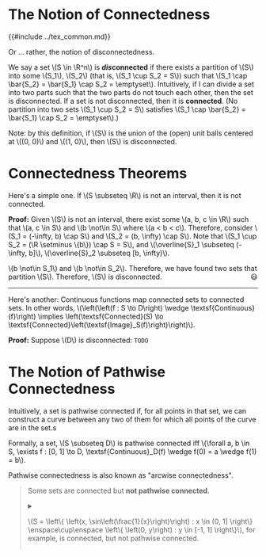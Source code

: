 # The Notion of Connectedness

{{#include ../tex_common.md}}

Or ... rather, the notion of disconnectedness.

We say a set \\(S \in \R^n\\) is ***dis*connected** if there exists a partition of \\(S\\) into some \\(S_1\\), \\(S_2\\) (that is, \\(S_1 \cup S_2 = S\\)) such that \\(S_1 \cap \bar{S_2} = \bar{S_1} \cap S_2 = \emptyset\\). Intuitively, if I can divide a set into two parts such that the two parts do not touch each other, then the set is disconnected. If a set is not disconnected, then it is **connected**. (No partition into two sets \\(S_1 \cup S_2 = S\\) satisfies \\(S_1 \cap \bar{S_2} = \bar{S_1} \cap S_2 = \emptyset\\).)

Note: by this definition, if \\(S\\) is the union of the (open) unit balls centered at \\((0, 0)\\) and \\((1, 0)\\), then \\(S\\) is disconnected. 

# Connectedness Theorems

Here's a simple one. If \\(S \subseteq \R\\) is not an interval, then it is not connected.

**Proof:** Given \\(S\\) is not an interval, there exist some \\(a, b, c \in \R\\) such that \\(a, c \in S\\) and \\(b \not\in S\\) where \\(a < b < c\\). Therefore, consider \\(S_1 = (-\infty, b) \cap S\\) and \\(S_2 = (b, \infty) \cap S\\). Note that \\(S_1 \cup S_2 = (\R \setminus \\\{b\\\}) \cap S = S\\), and \\(\overline{S}_1 \subseteq (-\infty, b]\\), \\(\overline{S}_2 \subseteq [b, \infty)\\).

\\(b \not\in S_1\\) and \\(b \not\in S_2\\). Therefore, we have found two sets that partition \\(S\\). Therefore, \\(S\\) is disconnected. <span style="float: right;">😃</span>

<hr/>

Here's another: Continuous functions map connected sets to connected sets. In other words, \\(\left(\left(f : S \to D\right) \wedge \textsf{Continuous}(f)\right) \implies \left(\textsf{Connected}(S) \to \textsf{Connected}\left(\textsf{Image}_S(f)\right)\right)\\).

**Proof:** Suppose \\(D\\) is disconnected: `TODO`

# The Notion of Pathwise Connectedness

Intuitively, a set is pathwise connected if, for all points in that set, we can construct a curve between any two of them for which all points of the curve are in the set.s

Formally, a set, \\(S \subseteq D\\) is pathwise connected iff \\(\forall a, b \in S, \exists f : [0, 1] \to D, \textsf{Continuous}\_D(f) \wedge f(0) = a \wedge f(1) = b\\).

Pathwise connectedness is also known as "arcwise connectedness".

> Some sets are connected but **not pathwise connected.**
>
> <details><summary>
>
> \\(S = \left\\\{ \left(x, \sin\left(\frac{1}{x}\right)\right) : x \in (0, 1] \right\\\} \enspace\cup\enspace \left\\\{ \left(0, y\right) : y \in [-1, 1] \right\\\}\\), for example, is connected, but not pathwise connected.
>
> </summary>
> <iframe src="https://www.desmos.com/calculator/ur8jlwcl1d?embed" width="500" height="500" style="border: 1px solid #ccc" frameborder=0></iframe>
>
> \\(S\\) cannot be divided into two non-empty sets whose closures don't intersect, so \\(S\\) is connected.
>
> To see why, consider a point on the vertical line segment, \\(\left\\\{ (0, y) : y \in [-1, 1]\right\\\}\\). If we tried to draw a path from that point to the point \\(\left(\frac{1}{\pi}, 0\right)\\), we couldn't! The path from our point to \\(\left(\frac{1}{\pi}, 0\right)\\) must be larger than any real quantity (to see why, look at the graph).
>
> </details>
>
>

